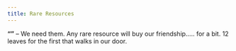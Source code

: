 ```yaml
---
title: Rare Resources
---
```






**“”** – We need them. Any rare resource will buy our friendship….. for a bit. 12 leaves for the first that walks in our door.